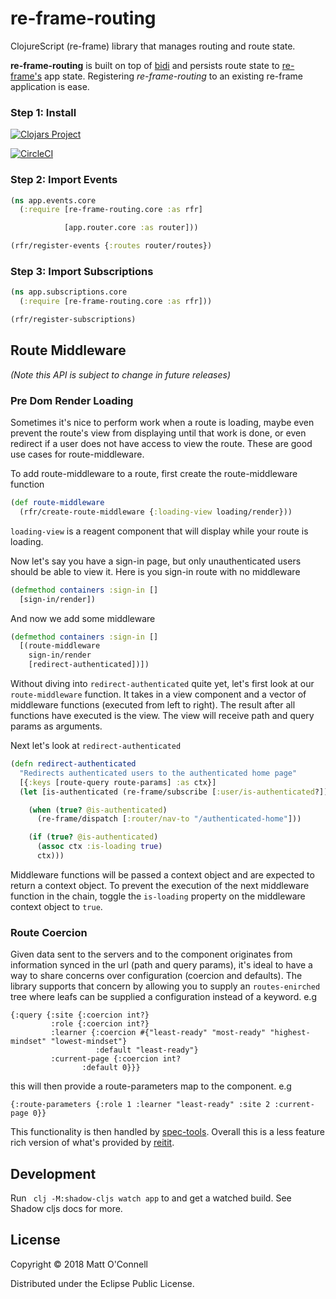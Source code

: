 # re-frame-routing

ClojureScript (re-frame) library that manages routing and route state.

**re-frame-routing** is built on top of [bidi](https://github.com/juxt/bidi) and persists route state to [re-frame's](https://github.com/Day8/re-frame) app state. Registering *re-frame-routing* to an existing re-frame application is ease.


### Step 1: Install

[![Clojars Project](https://img.shields.io/clojars/v/oconn/re-frame-routing.svg)](https://clojars.org/oconn/re-frame-routing)

[![CircleCI](https://circleci.com/gh/oconn/re-frame-routing/tree/master.svg?style=shield)](https://circleci.com/gh/oconn/re-frame-routing/tree/master)

### Step 2: Import Events

```cljs
(ns app.events.core
  (:require [re-frame-routing.core :as rfr]

            [app.router.core :as router]))

(rfr/register-events {:routes router/routes})
```

### Step 3: Import Subscriptions

```cljs
(ns app.subscriptions.core
  (:require [re-frame-routing.core :as rfr]))

(rfr/register-subscriptions)
```

## Route Middleware

*(Note this API is subject to change in future releases)*

### Pre Dom Render Loading 

Sometimes it's nice to perform work when a route is loading, maybe even prevent the route's view from displaying until that work is done, or even redirect if a user does not have access to view the route. These are good use cases for route-middleware.

To add route-middleware to a route, first create the route-middleware function

```cljs
(def route-middleware
  (rfr/create-route-middleware {:loading-view loading/render}))
```

`loading-view` is a reagent component that will display while your route is loading.

Now let's say you have a sign-in page, but only unauthenticated users should be able to view it. Here is you sign-in route with no middleware

```cljs
(defmethod containers :sign-in []
  [sign-in/render])
```

And now we add some middleware

```cljs
(defmethod containers :sign-in []
  [(route-middleware
    sign-in/render
    [redirect-authenticated])])
```

Without diving into `redirect-authenticated` quite yet, let's first look at our `route-middleware` function. It takes in a view component and a vector of middleware functions (executed from left to right). The result after all functions have executed is the view. The view will receive path and query params as arguments.

Next let's look at `redirect-authenticated`

```cljs
(defn redirect-authenticated
  "Redirects authenticated users to the authenticated home page"
  [{:keys [route-query route-params] :as ctx}]
  (let [is-authenticated (re-frame/subscribe [:user/is-authenticated?])]

    (when (true? @is-authenticated)
      (re-frame/dispatch [:router/nav-to "/authenticated-home"]))

    (if (true? @is-authenticated)
      (assoc ctx :is-loading true)
      ctx)))
```

Middleware functions will be passed a context object and are expected to return a context object. To prevent the execution of the next middleware function in the chain, toggle the `is-loading` property on the middleware context object to `true`.


### Route Coercion

Given data sent to the servers and to the component originates from information synced in the url (path and query params), it's ideal to have a way to share concerns over configuration (coercion and defaults).
The library supports that concern by allowing you to supply an `routes-enirched` tree where leafs can be supplied a configuration instead of a keyword. e.g

```
{:query {:site {:coercion int?}
         :role {:coercion int?}
         :learner {:coercion #{"least-ready" "most-ready" "highest-mindset" "lowest-mindset"}
                   :default "least-ready"}
         :current-page {:coercion int?
                :default 0}}}
```

this will then provide a route-parameters map to the component. e.g

```
{:route-parameters {:role 1 :learner "least-ready" :site 2 :current-page 0}}
```

This functionality is then handled by [spec-tools](https://github.com/metosin/spec-tools). Overall this is a less feature rich version of what's provided by [reitit](https://github.com/metosin/reitit/blob/master/doc/coercion/clojure_spec_coercion.md). 


## Development

Run ` clj -M:shadow-cljs watch app` to and get a watched build. See Shadow cljs docs for more.

## License

Copyright © 2018 Matt O'Connell

Distributed under the Eclipse Public License.
